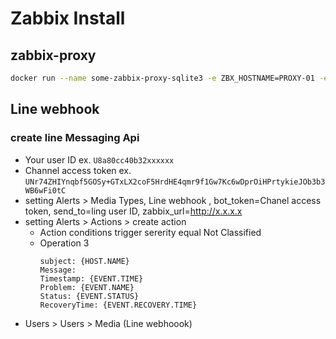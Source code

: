 # Zabbix Install
## zabbix-proxy
```bash
docker run --name some-zabbix-proxy-sqlite3 -e ZBX_HOSTNAME=PROXY-01 -e ZBX_SERVER_HOST=20.100.200.101 -d zabbix/zabbix-proxy-sqlite3:6.4.0-alpine
```
## Line webhook
### create line Messaging Api
- Your user ID ex. `U8a80cc40b32xxxxxx`
- Channel access token ex. `UNr74ZHIYnqbf5GOSy+GTxLX2coF5HrdHE4qmr9f1Gw7Kc6wDprOiHPrtykieJOb3b3WB6wFi0tC`
- setting Alerts > Media Types,  Line webhook , bot_token=Chanel access token, send_to=ling user ID, zabbix_url=http://x.x.x.x
- setting Alerts > Actions > create action
    - Action conditions trigger sererity equal Not Classified
    - Operation 3 
        ```
        subject: {HOST.NAME}
        Message: 
        Timestamp: {EVENT.TIME}
        Problem: {EVENT.NAME}
        Status: {EVENT.STATUS}
        RecoveryTime: {EVENT.RECOVERY.TIME}
        ```
- Users > Users > Media (Line webhoook)


